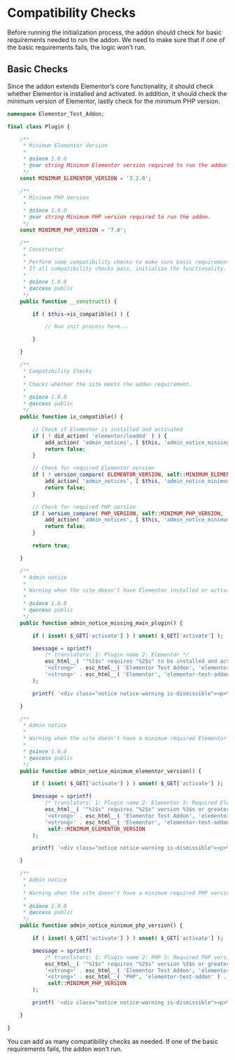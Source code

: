 # Compatibility Checks

<Badge type="tip" vertical="top" text="Elementor Core" /> <Badge type="warning" vertical="top" text="Basic" />

Before running the initialization process, the addon should check for basic requirements needed to run the addon. We need to make sure that if one of the basic requirements fails, the logic won’t run.

## Basic Checks

Since the addon extends Elementor’s core functionality, it should check whether Elementor is installed and activated. In addition, it should check the minimum version of Elementor, lastly check for the minimum PHP version. 

```php
namespace Elementor_Test_Addon;

final class Plugin {

	/**
	 * Minimum Elementor Version
	 *
	 * @since 1.0.0
	 * @var string Minimum Elementor version required to run the addon.
	 */
	const MINIMUM_ELEMENTOR_VERSION = '3.2.0';

	/**
	 * Minimum PHP Version
	 *
	 * @since 1.0.0
	 * @var string Minimum PHP version required to run the addon.
	 */
	const MINIMUM_PHP_VERSION = '7.0';

	/**
	 * Constructor
	 *
	 * Perform some compatibility checks to make sure basic requirements are meet.
	 * If all compatibility checks pass, initialize the functionality.
	 *
	 * @since 1.0.0
	 * @access public
	 */
	public function __construct() {

		if ( $this->is_compatible() ) {

			// Run init process here...

		}

	}

	/**
	 * Compatibility Checks
	 *
	 * Checks whether the site meets the addon requirement.
	 *
	 * @since 1.0.0
	 * @access public
	 */
	public function is_compatible() {

		// Check if Elementor is installed and activated
		if ( ! did_action( 'elementor/loaded' ) ) {
			add_action( 'admin_notices', [ $this, 'admin_notice_missing_main_plugin' ] );
			return false;
		}

		// Check for required Elementor version
		if ( ! version_compare( ELEMENTOR_VERSION, self::MINIMUM_ELEMENTOR_VERSION, '>=' ) ) {
			add_action( 'admin_notices', [ $this, 'admin_notice_minimum_elementor_version' ] );
			return false;
		}

		// Check for required PHP version
		if ( version_compare( PHP_VERSION, self::MINIMUM_PHP_VERSION, '<' ) ) {
			add_action( 'admin_notices', [ $this, 'admin_notice_minimum_php_version' ] );
			return false;
		}

		return true;

	}

	/**
	 * Admin notice
	 *
	 * Warning when the site doesn't have Elementor installed or activated.
	 *
	 * @since 1.0.0
	 * @access public
	 */
	public function admin_notice_missing_main_plugin() {

		if ( isset( $_GET['activate'] ) ) unset( $_GET['activate'] );

		$message = sprintf(
			/* translators: 1: Plugin name 2: Elementor */
			esc_html__( '"%1$s" requires "%2$s" to be installed and activated.', 'elementor-test-addon' ),
			'<strong>' . esc_html__( 'Elementor Test Addon', 'elementor-test-addon' ) . '</strong>',
			'<strong>' . esc_html__( 'Elementor', 'elementor-test-addon' ) . '</strong>'
		);

		printf( '<div class="notice notice-warning is-dismissible"><p>%1$s</p></div>', $message );

	}

	/**
	 * Admin notice
	 *
	 * Warning when the site doesn't have a minimum required Elementor version.
	 *
	 * @since 1.0.0
	 * @access public
	 */
	public function admin_notice_minimum_elementor_version() {

		if ( isset( $_GET['activate'] ) ) unset( $_GET['activate'] );

		$message = sprintf(
			/* translators: 1: Plugin name 2: Elementor 3: Required Elementor version */
			esc_html__( '"%1$s" requires "%2$s" version %3$s or greater.', 'elementor-test-addon' ),
			'<strong>' . esc_html__( 'Elementor Test Addon', 'elementor-test-addon' ) . '</strong>',
			'<strong>' . esc_html__( 'Elementor', 'elementor-test-addon' ) . '</strong>',
			 self::MINIMUM_ELEMENTOR_VERSION
		);

		printf( '<div class="notice notice-warning is-dismissible"><p>%1$s</p></div>', $message );

	}

	/**
	 * Admin notice
	 *
	 * Warning when the site doesn't have a minimum required PHP version.
	 *
	 * @since 1.0.0
	 * @access public
	 */
	public function admin_notice_minimum_php_version() {

		if ( isset( $_GET['activate'] ) ) unset( $_GET['activate'] );

		$message = sprintf(
			/* translators: 1: Plugin name 2: PHP 3: Required PHP version */
			esc_html__( '"%1$s" requires "%2$s" version %3$s or greater.', 'elementor-test-addon' ),
			'<strong>' . esc_html__( 'Elementor Test Addon', 'elementor-test-addon' ) . '</strong>',
			'<strong>' . esc_html__( 'PHP', 'elementor-test-addon' ) . '</strong>',
			 self::MINIMUM_PHP_VERSION
		);

		printf( '<div class="notice notice-warning is-dismissible"><p>%1$s</p></div>', $message );

	}

}
```

You can add as many compatibility checks as needed. If one of the basic requirements fails, the addon won’t run.
